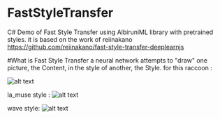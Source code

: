 # FastStyleTransfer
C# Demo of Fast Style Transfer using AlbiruniML library with pretrained styles.
it is based on the work of reiinakano
https://github.com/reiinakano/fast-style-transfer-deeplearnjs

#What is Fast Style Transfer
a neural network attempts to "draw" one picture, the Content, in the style of another, the Style.
for this raccoon :

![alt text](https://raw.githubusercontent.com/mashmawy/FastStyleTransfer/master/FastStyleTransfer/images/raccoon.jpg)

la_muse style :
![alt text](https://raw.githubusercontent.com/mashmawy/FastStyleTransfer/master/FastStyleTransfer/images/la_muse.png)

wave style:
![alt text](https://raw.githubusercontent.com/mashmawy/FastStyleTransfer/master/FastStyleTransfer/images/wave.jpg)

